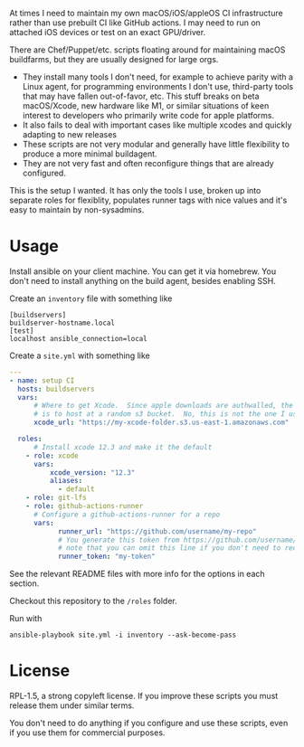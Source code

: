 At times I need to maintain my own macOS/iOS/appleOS CI infrastructure rather than use prebuilt CI like GitHub actions.  I may need to run on attached iOS devices or test on an exact GPU/driver.

There are Chef/Puppet/etc. scripts floating around for maintaining macOS buildfarms, but they are usually designed for large orgs.  

* They install many tools I don't need, for example to achieve parity with a Linux agent, for programming environments I don't use, third-party tools that may have fallen out-of-favor, etc.  This stuff breaks on beta macOS/Xcode, new hardware like M1, or similar situations of keen interest to developers who primarily write code for apple platforms.  
* It also fails to deal with important cases like multiple xcodes and quickly adapting to new releases
* These scripts are not very modular and generally have little flexibility to produce a more minimal buildagent.
* They are not very fast and often reconfigure things that are already configured.

This is the setup I wanted.  It has only the tools I use, broken up into separate roles for flexiblity, populates runner tags with nice values and it's easy to maintain by non-sysadmins.

# Usage

Install ansible on your client machine.  You can get it via homebrew.  You don't need to install anything on the build agent, besides enabling SSH.

Create an `inventory` file with something like

```
[buildservers]
buildserver-hostname.local
[test]
localhost ansible_connection=local
```

Create a `site.yml` with something like

```yaml
---
- name: setup CI
  hosts: buildservers
  vars:
	  # Where to get Xcode.  Since apple downloads are authwalled, the easiest solution
	  # is to host at a random s3 bucket.  No, this is not the one I use, make your own
	  xcode_url: "https://my-xcode-folder.s3.us-east-1.amazonaws.com"

  roles:
	  # Install xcode 12.3 and make it the default
	- role: xcode
	  vars:
		  xcode_version: "12.3"
		  aliases:
			- default
	- role: git-lfs
	- role: github-actions-runner
	  # Configure a github-actions-runner for a repo
	  vars:
			runner_url: "https://github.com/username/my-repo"
			# You generate this token from https://github.com/username/repo/settings/actions/add-new-runner
			# note that you can omit this line if you don't need to reconfigure the runner.
			runner_token: "my-token"
```

See the relevant README files with more info for the options in each section.

Checkout this repository to the `/roles` folder.

Run with 

```
ansible-playbook site.yml -i inventory --ask-become-pass
```

# License

RPL-1.5, a strong copyleft license.  If you improve these scripts you must release them under similar terms.

You don't need to do anything if you configure and use these scripts, even if you use them for commercial purposes.